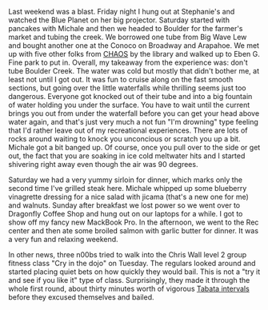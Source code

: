 Last weekend was a blast. Friday night I hung out at Stephanie's and watched the Blue Planet on her big projector. Saturday started with pancakes with Michale and then we headed to Boulder for the farmer's market and tubing the creek. We borrowed one tube from Big Wave Lew and bought another one at the Conoco on Broadway and Arapahoe. We met up with five other folks from [CHAOS](http://www.boulderchaos.org/) by the library and walked up to Eben G. Fine park to put in. Overall, my takeaway from the experience was: don't tube Boulder Creek. The water was cold but mostly that didn't bother me, at least not until I got out. It was fun to cruise along on the fast smooth sections, but going over the little waterfalls while thrilling seems just too dangerous. Everyone got knocked out of their tube and into a big fountain of water holding you under the surface. You have to wait until the current brings you out from under the waterfall before you can get your head above water again, and that's just very much a not fun "I'm drowning" type feeling that I'd rather leave out of my recreational experiences. There are lots of rocks around waiting to knock you unconcious or scratch you up a bit. Michale got a bit banged up. Of course, once you pull over to the side or get out, the fact that you are soaking in ice cold meltwater hits and I started shivering right away even though the air was 90 degrees.

Saturday we had a very yummy sirloin for dinner, which marks only the second time I've grilled steak here. Michale whipped up some blueberry vinagrette dressing for a nice salad with jicama (that's a new one for me) and walnuts. Sunday after breakfast we lost power so we went over to Dragonfly Coffee Shop and hung out on our laptops for a while. I got to show off my fancy new MackBook Pro. In the afternoon, we went to the Rec center and then ate some broiled salmon with garlic butter for dinner. It was a very fun and relaxing weekend.

In other news, three n00bs tried to walk into the Chris Wall level 2 group fitness class "Cry in the dojo" on Tuesday. The regulars looked around and started placing quiet bets on how quickly they would bail. This is not a "try it and see if you like it" type of class. Surprisingly, they made it through the whole first round, about thirty minutes worth of vigorous [Tabata intervals](http://en.wikipedia.org/wiki/High-intensity_interval_training) before they excused themselves and bailed.